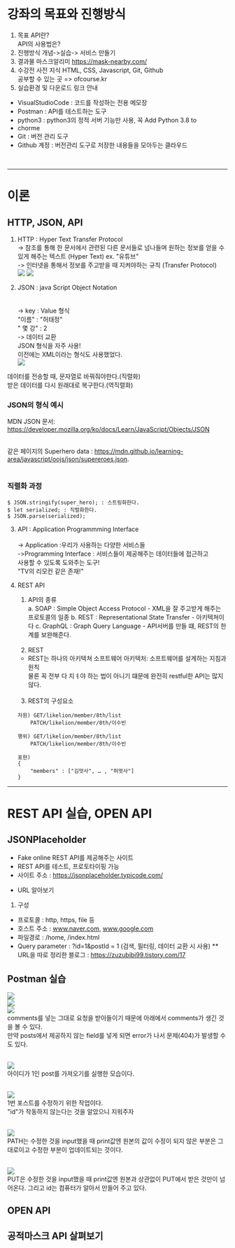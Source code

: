 # 강좌의 목표와 진행방식
1. 목표
API란?<br>
API의 사용법은?<br>
2. 진행방식
개념->실습-> 서비스 만들기<br>
3. 결과물
마스크알리미
https://mask-nearby.com/<br>
4. 수강전 사전 지식
HTML, CSS, Javascript, Git, Github<br>
공부할 수 있는 곳 => ofcourse.kr<br>
5. 실습환경 및 다운로드 링크 안내
- VisualStudioCode : 코드를 작성하는 전용 메모장
- Postman : API를 테스트하는 도구
- python3 : python3의 정적 서버 기능만 사용, 꼭 Add Python 3.8 to
- chorme
- Git : 버전 관리 도구
- Github 계정 : 버전관리 도구로 저장한 내용들을 모아두는 클라우드
<br>

---------------
# 이론
## HTTP, JSON, API
1. HTTP
<tab>    : Hyper Text Transfer Protocol <br>
<tab>   -> 참조를 통해 한 문서에서 관련된 다른 문서들로 넘나들며 원하는 정보를 얻을 수 있게 해주는 텍스트 (Hyper Text)  ex. "유튜브"<br>
<tab>   -> 인터넷을 통해서 정보를 주고받을 때 지켜야하는 규칙 (Transfer Protocol) <br>
![](img/01.png)
![](img/02.png)

2. JSON
<tab>	: java Script Object Notation<br><br>	
<tab>	-> key : Value 형식<br>
<tab>	 "이름" : "허태정"<br>
<tab>	 " 몇 강" : 2<br>
<tab>	-> 데이터 교환<br>
<tab>	JSON 형식을 자주 사용!<br>
<tab>이전에는 XML이라는 형식도 사용했었다.<br>
![](img/03.png)<br>

데이터를 전송할 때, 문자열로 바꿔줘야한다.(직렬화)<br>
받은 데이터를 다시 원래대로 복구한다.(역직렬화)<br>

### JSON의 형식 예시
MDN JSON 문서: https://developer.mozilla.org/ko/docs/Learn/JavaScript/Objects/JSON
<br><br>

같은 페이지의 Superhero data : https://mdn.github.io/learning-area/javascript/oojs/json/supereroes.json.
<br><br>

### 직렬화 과정
```
$ JSON.stringify(super_hero); : 스트링화한다.
$ let serialized; : 직렬화한다.
$ JSON.parse(serialized);
```
3. API
<tab>	: Application Programmming Interface
<br><br>
<tab>	-> Application :우리가 사용하는 다양한 서비스들<br>
<tab>	->Programming Interface : 서비스들이 제공해주는 데이터들에 접근하고<br>
<tab><tab><tab><tab>		 사용할 수 있도록 도와주는 도구!<br>
<tab>"TV의 리모컨 같은 존재!"<br>

4. REST API

	1) API의 종류<br>
		a. SOAP : Simple Object Access Protocol  - XML을 잘 주고받게 해주는 프로토콜의 일종 
		b. REST : Representational State Transfer - 아키텍쳐이다
		c. GraphQL : Graph Query Language - API서버를 만들 떄, REST의 한계를 보완해준다.
	<br>	
        
	2) REST<br>
     - REST는 하나의 아키텍쳐 
      소프트웨어 아키텍처: 소프트웨어를 설계하는 지침과 원칙<br>
	물론 꼭 전부 다 지ㅕ야 하는 법이 아니기 떄문에 완전히 restful한 API는 많지 않다.<br><br>
	
	3) REST의 구성요소<br>
	```
    자원) GET/likelion/member/8th/list
		PATCH/likelion/member/8th/이수빈

	행위) GET/likelion/member/8th/list
		PATCH/likelion/member/8th/이수빈

	표현) 
    {
        "members" : ["김멋사", … , "허멋사"]
    }

    ```

-----------

# REST API 실습, OPEN API
## JSONPlaceholder
- Fake online REST API를 제공해주는 사이트
- REST API를 테스트, 프로토타이핑 가능
- 사이트 주소 : https://jsonplaceholder.typicode.com/

* URL 알아보기
1. 구성 
- 프로토콜 : http, https, file 등
- 호스트 주소 : www.naver.com, www.google.com
- 파일경로 : /home, /index.html
- Query parameter : ?id=1&postId = 1 (검색, 필터링, 데이터 교환 시 사용)
** URL을 따로 정리한 블로그 : https://zuzubibi99.tistory.com/17 <br>

## Postman 실습
![](img/04.png)<br>
![](img/05.png)<br>
![](img/06.png)<br>
comments를 넣는 그대로 요청을 받아들이기 때문에 아래에서 comments가 생긴 것을 볼 수 있다.<br>
만약 posts에서 제공하지 않는 field를 넣게 되면 error가 나서 문제(404)가 발생할 수도 있다. <br><br>

![](img/07.png)<br>
아이디가 1인 post를 가져오기를 실행한 모습이다.<br><br>

![](img/08.png)<br>
1번 포스트를 수정하기 위한 작업이다.<br>
"id"가 작동하지 않는다는 것을 알았으니 지워주자<br><br>

![](img/09.png) <br>
PATH는 수정한 것을 input했을 때 print값엔 원본의 값이 수정이 되지 않은 부분은 그대로이고 수정한 부분이 업데이트되는 것이다.<br><br>

![](img/10.png)<br>
PUT은 수정한 것을 input했을 때 print값엔 원본과 상관없이 PUT에서 받은 것만이 넘어온다. 그리고 id는 컴퓨터가 알아서 만들어 주고 있다.



## OPEN API

## 공적마스크 API 살펴보기